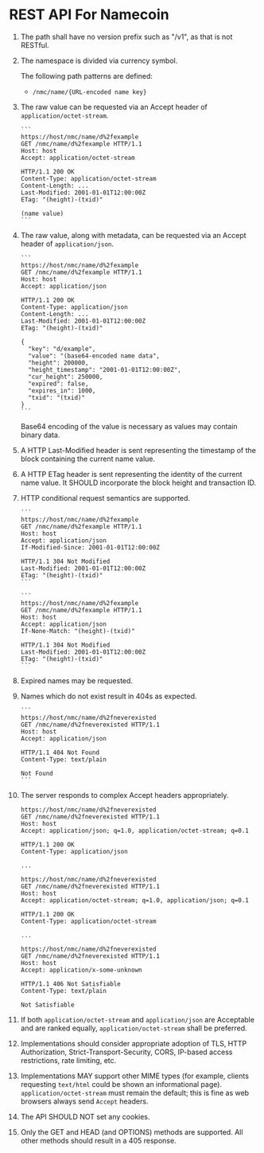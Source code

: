 REST API For Namecoin
=====================

1. The path shall have no version prefix such as "/v1", as that is not RESTful.

2. The namespace is divided via currency symbol.

   The following path patterns are defined:

     - `/nmc/name/{URL-encoded name key}`

3. The raw value can be requested via an Accept header of `application/octet-stream`.

       ```
       https://host/nmc/name/d%2fexample
       GET /nmc/name/d%2fexample HTTP/1.1
       Host: host
       Accept: application/octet-stream

       HTTP/1.1 200 OK
       Content-Type: application/octet-stream
       Content-Length: ...
       Last-Modified: 2001-01-01T12:00:00Z
       ETag: "(height)-(txid)"

       (name value)
       ```

4. The raw value, along with metadata, can be requested via an Accept header of `application/json`.

       ```
       https://host/nmc/name/d%2fexample
       GET /nmc/name/d%2fexample HTTP/1.1
       Host: host
       Accept: application/json

       HTTP/1.1 200 OK
       Content-Type: application/json
       Content-Length: ...
       Last-Modified: 2001-01-01T12:00:00Z
       ETag: "(height)-(txid)"

       {
         "key": "d/example",
         "value": "(base64-encoded name data",
         "height": 200000,
         "height_timestamp": "2001-01-01T12:00:00Z",
         "cur_height": 250000,
         "expired": false,
         "expires_in": 1000,
         "txid": "(txid)"
       }
       ```

   Base64 encoding of the value is necessary as values may contain binary data.

5. A HTTP Last-Modified header is sent representing the timestamp of the block containing the current
   name value.

6. A HTTP ETag header is sent representing the identity of the current name value. It SHOULD incorporate
   the block height and transaction ID.

7. HTTP conditional request semantics are supported.

       ```
       https://host/nmc/name/d%2fexample
       GET /nmc/name/d%2fexample HTTP/1.1
       Host: host
       Accept: application/json
       If-Modified-Since: 2001-01-01T12:00:00Z

       HTTP/1.1 304 Not Modified
       Last-Modified: 2001-01-01T12:00:00Z
       ETag: "(height)-(txid)"
       ```

       ```
       https://host/nmc/name/d%2fexample
       GET /nmc/name/d%2fexample HTTP/1.1
       Host: host
       Accept: application/json
       If-None-Match: "(height)-(txid)"

       HTTP/1.1 304 Not Modified
       Last-Modified: 2001-01-01T12:00:00Z
       ETag: "(height)-(txid)"
       ```

8. Expired names may be requested.

9. Names which do not exist result in 404s as expected.

       ```
       https://host/nmc/name/d%2fneverexisted
       GET /nmc/name/d%2fneverexisted HTTP/1.1
       Host: host
       Accept: application/json

       HTTP/1.1 404 Not Found
       Content-Type: text/plain

       Not Found
       ```

10. The server responds to complex Accept headers appropriately.

    ```
    https://host/nmc/name/d%2fneverexisted
    GET /nmc/name/d%2fneverexisted HTTP/1.1
    Host: host
    Accept: application/json; q=1.0, application/octet-stream; q=0.1

    HTTP/1.1 200 OK
    Content-Type: application/json

    ...
    ```

    ```
    https://host/nmc/name/d%2fneverexisted
    GET /nmc/name/d%2fneverexisted HTTP/1.1
    Host: host
    Accept: application/octet-stream; q=1.0, application/json; q=0.1

    HTTP/1.1 200 OK
    Content-Type: application/octet-stream

    ...
    ```

    ```
    https://host/nmc/name/d%2fneverexisted
    GET /nmc/name/d%2fneverexisted HTTP/1.1
    Host: host
    Accept: application/x-some-unknown

    HTTP/1.1 406 Not Satisfiable
    Content-Type: text/plain

    Not Satisfiable
    ```

11. If both `application/octet-stream` and `application/json` are Acceptable
    and are ranked equally, `application/octet-stream` shall be preferred.

12. Implementations should consider appropriate adoption of TLS, HTTP Authorization,
    Strict-Transport-Security, CORS, IP-based access restrictions, rate limiting, etc.

13. Implementations MAY support other MIME types (for example, clients
    requesting `text/html` could be shown an informational page).
    `application/octet-stream` must remain the default; this is fine as web
    browsers always send `Accept` headers.

14. The API SHOULD NOT set any cookies.

15. Only the GET and HEAD (and OPTIONS) methods are supported. All other
    methods should result in a 405 response.
